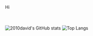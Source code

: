 Hi
<br><br><br><br>
![2010david's GitHub stats](https://github-readme-stats.vercel.app/api?username=2010david&show_icons=true&theme=highcontrast)
![Top Langs](https://github-readme-stats.vercel.app/api/top-langs/?username=2010david&show_icons=true&theme=highcontrast&layout=compact)
<!--
**2010david/2010david** is a ✨ _special_ ✨ repository because its `README.md` (this file) appears on your GitHub profile.

Here are some ideas to get you started:

- 🔭 I’m currently working on ...
- 🌱 I’m currently learning ...
- 👯 I’m looking to collaborate on ...
- 🤔 I’m looking for help with ...
- 💬 Ask me about ...
- 📫 How to reach me: ...
- 😄 Pronouns: ...
- ⚡ Fun fact: ...
-->
